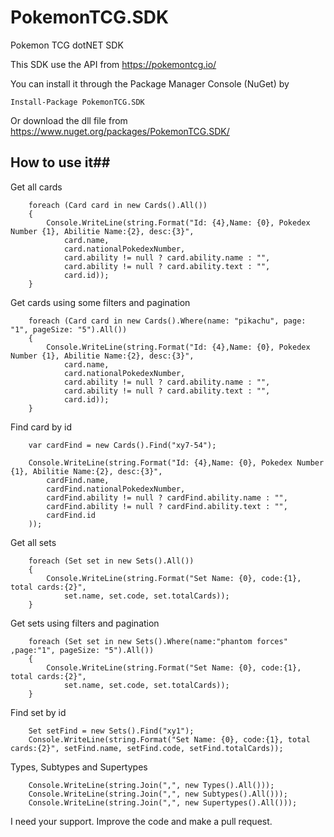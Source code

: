 # PokemonTCG.SDK
Pokemon TCG dotNET SDK

This SDK use the API from https://pokemontcg.io/

You can install it through the Package Manager Console (NuGet) by
    
    Install-Package PokemonTCG.SDK
    
Or download the dll file from https://www.nuget.org/packages/PokemonTCG.SDK/

## How to use it##

Get all cards

		foreach (Card card in new Cards().All())
        {
			Console.WriteLine(string.Format("Id: {4},Name: {0}, Pokedex Number {1}, Abilitie Name:{2}, desc:{3}",
				card.name,
				card.nationalPokedexNumber,
				card.ability != null ? card.ability.name : "",
				card.ability != null ? card.ability.text : "",
				card.id));
		}
		
Get cards using some filters and pagination

		foreach (Card card in new Cards().Where(name: "pikachu", page: "1", pageSize: "5").All())
		{
			Console.WriteLine(string.Format("Id: {4},Name: {0}, Pokedex Number {1}, Abilitie Name:{2}, desc:{3}",
				card.name,
				card.nationalPokedexNumber,
				card.ability != null ? card.ability.name : "",
				card.ability != null ? card.ability.text : "",
				card.id));
		}

Find card by id

		var cardFind = new Cards().Find("xy7-54");
		
		Console.WriteLine(string.Format("Id: {4},Name: {0}, Pokedex Number {1}, Abilitie Name:{2}, desc:{3}",
			cardFind.name,
			cardFind.nationalPokedexNumber,
			cardFind.ability != null ? cardFind.ability.name : "",
			cardFind.ability != null ? cardFind.ability.text : "",
			cardFind.id
		));

Get all sets

		foreach (Set set in new Sets().All())	
		{
			Console.WriteLine(string.Format("Set Name: {0}, code:{1}, total cards:{2}",
				set.name, set.code, set.totalCards));
		}

Get sets using filters and pagination

		foreach (Set set in new Sets().Where(name:"phantom forces" ,page:"1", pageSize: "5").All())
		{
			Console.WriteLine(string.Format("Set Name: {0}, code:{1}, total cards:{2}",
				set.name, set.code, set.totalCards));
		}

Find set by id
		
		Set setFind = new Sets().Find("xy1");
		Console.WriteLine(string.Format("Set Name: {0}, code:{1}, total cards:{2}", setFind.name, setFind.code, setFind.totalCards));

Types, Subtypes and Supertypes

		Console.WriteLine(string.Join(",", new Types().All()));
		Console.WriteLine(string.Join(",", new Subtypes().All()));
		Console.WriteLine(string.Join(",", new Supertypes().All()));

I need your support. Improve the code and make a pull request.
